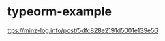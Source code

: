 # typeorm-example

[ttps://minz-log.info/post/5dfc828e2191d5001e139e56](https://minz-log.info/post/5dfc828e2191d5001e139e56)
